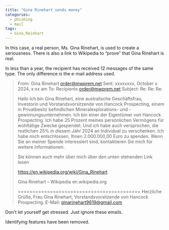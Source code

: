```yaml
---
title: "Gina Rinehart sends money"
categories:
  - phishing
  - mail
tags:
  - Gina_Reinhart
---
```


In this case, a real person, Ms. Gina Rinehart, is used to create a seriousness. There is also a link to Wikipedia to “prove” that Gina Rinehart is real.

In less than a year, the recipient has received 12 messages of the same type. The only difference is the e-mail address used. 

>From: Gina Rinehart <order@mwprem.net>
>Sent: xxxxxxxx, October x 2024, x:xx am
>To: Recipients <order@mwprem.net>
>Subject: Re: Re: Re:
>
>Hallo
>Ich bin Gina Rinehart, eine australische Geschäftsfrau, Investorin und Vorstandsvorsitzende von Hancock Prospecting, einem in Privatbesitz befindlichen Mineralexplorations- und -gewinnungsunternehmen. Ich bin einer der Eigentümer von Hancock Prospecting. Ich habe 25 Prozent meines persönlichen Vermögens für wohltätige Zwecke gespendet. Und ich habe auch versprochen, die restlichen 25% in diesem Jahr 2024 an Individual zu verschenken. Ich habe mich entschlossen, Ihnen 2.000.000,00 Euro zu spenden. Wenn Sie an meiner Spende interessiert sind, kontaktieren Sie mich für weitere Informationen.
>
>Sie können auch mehr über mich über den unten stehenden Link lesen
>
>https://en.wikipedia.org/wiki/Gina_Rinehart
>
>Gina Rinehart – Wikipedia
>en.wikipedia.org
>
>==========================================
>Herzliche Grüße,
>Frau Gina Rinehart,
>Vorstandsvorsitzende von Hancock Prospecting.
>E-Mail: ginarinehart9619@gmail.com

Don't let yourself get stressed. Just ignore these emails.

Identifying features have been removed.